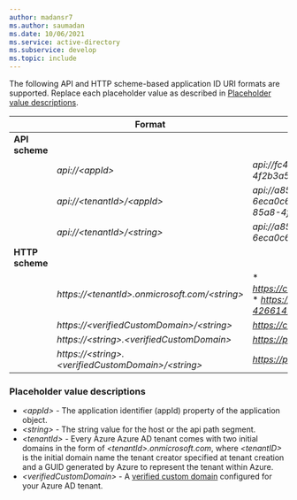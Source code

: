 ```yaml
---
author: madansr7
ms.author: saumadan
ms.date: 10/06/2021
ms.service: active-directory
ms.subservice: develop
ms.topic: include
---
```


The following API and HTTP scheme-based application ID URI formats are supported. Replace each placeholder value as described in [Placeholder value descriptions](#placeholder-value-descriptions).

|                 | Format                                                   | Example(s)         |
|-----------------|----------------------------------------------------------|--------------------|
| **API scheme**  |                                                          |                    |
|                 | _api://\<appId\>_                                        | _api://fc4d2d73-d05a-4a9b-85a8-4f2b3a5f38ed_   |
|                 | _api://\<tenantId\>/\<appId\>_                           | _api://a8573488-ff46-450a-b09a-6eca0c6a02dc/fc4d2d73-d05a-4a9b-85a8-4f2b3a5f38ed_    |
|                 | _api://\<tenantId\>/\<string\>_                          | _api://a8573488-ff46-450a-b09a-6eca0c6a02dc/api_    |
| **HTTP scheme** |                                                          |    |
|                 | _https://\<tenantId\>.onmicrosoft.com/\<string\>_        | * _https://contoso.onmicrosoft.com/productsapi_ <br/> * _https://123e4567-e89b-12d3-a456-426614174000.onmicrosoft.com/productsapi_ <br/>  |
|                 | _https://\<verifiedCustomDomain\>/\<string\>_            | _https://contoso.onmicrosoft.com/productsapi_    |
|                 | _https://\<string\>.\<verifiedCustomDomain\>_            | _https://product.contoso.onmicrosoft.com_     |
|                 | _https://\<string\>.\<verifiedCustomDomain\>/\<string\>_ | _https://product.onmicrosoft.com/productsapi_     |

### Placeholder value descriptions

- _\<appId\>_ - The application identifier (appId) property of the application object.
- _\<string\>_ - The string value for the host or the api path segment.
- _\<tenantId\>_ - Every Azure Azure AD tenant comes with two initial domains in the form of _\<tenantId\>.onmicrosoft.com_, where _\<tenantID\>_ is the initial domain name the tenant creator specified at tenant creation and a GUID generated by Azure to represent the tenant within Azure.
- _\<verifiedCustomDomain\>_ - A [verified custom domain](../articles/active-directory/fundamentals/add-custom-domain.md) configured for your Azure AD tenant.
